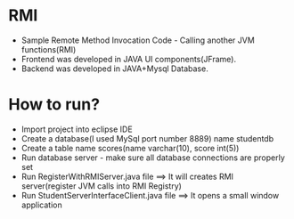 # RMI
<ul>
<li>Sample Remote Method Invocation Code - Calling another JVM functions(RMI)</li>
<li>Frontend was developed in JAVA UI components(JFrame).</li>
<li>Backend was developed in JAVA+Mysql Database.</li>
</ul>

# How to run?
<ul>
<li>Import project into eclipse IDE</li>
<li>Create a database(I used MySql port number 8889) name studentdb </li>
<li>Create a table name scores(name varchar(10), score int(5)) </li>
<li>Run database server - make sure all database connections are properly set</li>
<li>Run RegisterWithRMIServer.java file ==> It will creates RMI server(register JVM calls into RMI Registry)</li>
<li>Run StudentServerInterfaceClient.java file ==> It opens a small window application</li>
</ul>
